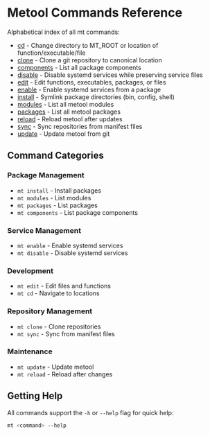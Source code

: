 # Metool Commands Reference

Alphabetical index of all mt commands:

- [cd](cd.md) - Change directory to MT_ROOT or location of function/executable/file
- [clone](clone.md) - Clone a git repository to canonical location
- [components](components.md) - List all package components
- [disable](disable.md) - Disable systemd services while preserving service files
- [edit](edit.md) - Edit functions, executables, packages, or files
- [enable](enable.md) - Enable systemd services from a package
- [install](install.md) - Symlink package directories (bin, config, shell)
- [modules](modules.md) - List all metool modules
- [packages](packages.md) - List all metool packages
- [reload](reload.md) - Reload metool after updates
- [sync](sync.md) - Sync repositories from manifest files
- [update](update.md) - Update metool from git

## Command Categories

### Package Management
- `mt install` - Install packages
- `mt modules` - List modules
- `mt packages` - List packages
- `mt components` - List package components

### Service Management
- `mt enable` - Enable systemd services
- `mt disable` - Disable systemd services

### Development
- `mt edit` - Edit files and functions
- `mt cd` - Navigate to locations

### Repository Management
- `mt clone` - Clone repositories
- `mt sync` - Sync from manifest files

### Maintenance
- `mt update` - Update metool
- `mt reload` - Reload after changes

## Getting Help

All commands support the `-h` or `--help` flag for quick help:

```bash
mt <command> --help
```